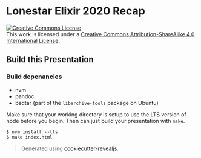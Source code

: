 # Lonestar Elixir 2020 Recap

<a rel="license" href="http://creativecommons.org/licenses/by-sa/4.0/"><img alt="Creative Commons License" style="border-width:0" src="https://i.creativecommons.org/l/by-sa/4.0/88x31.png" /></a><br />This work is licensed under a <a rel="license" href="http://creativecommons.org/licenses/by-sa/4.0/">Creative Commons Attribution-ShareAlike 4.0 International License</a>.

## Build this Presentation

### Build depenancies

- nvm
- pandoc
- bsdtar (part of the `libarchive-tools` package on Ubuntu)

Make sure that your working directory is setup to use the LTS version of node before you begin. Then can just build your presentation with `make`.

```
$ nvm install --lts
$ make index.html
```

> Generated using [cookiecutter-revealjs](https://github.com/calvinhp/cookiecutter-revealjs).
